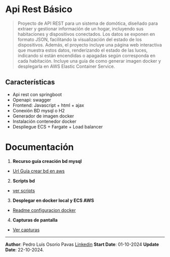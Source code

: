 # Api Rest Básico

> Proyecto de API REST para un sistema de domótica, diseñado para extraer y gestionar información de un hogar, incluyendo sus habitaciones y dispositivos conectados. Los datos se exponen en formato JSON, facilitando la visualización del estado de los dispositivos. Además, el proyecto incluye una página web interactiva que muestra estos datos, renderizando el estado de las luces, indicando si están encendidas o apagadas según corresponda en cada habitación. Incluye una guía de como generar imagen docker y desplegarla en AWS Elastic Container Service.

## Características

- Api rest con springboot
- Openapi: swagger
- Frontend: Javascript + html + ajax
- Conexión BD mysql o H2
- Generador de imagen docker
- Instalación contenedor docker
- Despliegue ECS + Fargate + Load balancer

# Documentación

1. **Recurso guía creación bd mysql**
 - [Url Guía crear bd en aws](https://aws.amazon.com/es/getting-started/hands-on/create-mysql-db/?ref=gsrchandson)

2. **Scripts bd**
 - [ver scripts](doc/scripts-bd.sql)

3. **Desplegar en docker local y ECS AWS**
 - [Readme configuracion docker](README-DOCKER-AWS.md) 

4. **Capturas de pantalla**
 - [Ver capturas](README-IMG.md)
---

**Author**: Pedro Luis Osorio Pavas [Linkedin](www.linkedin.com/in/pedro-luis-osorio-pavas-68b3a7106)
**Start Date**: 01-10-2024 **Update Date**: 22-10-2024.

